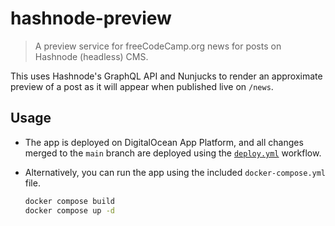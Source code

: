 # hashnode-preview

> A preview service for freeCodeCamp.org news for posts on Hashnode (headless) CMS.

This uses Hashnode's GraphQL API and Nunjucks to render an approximate preview
of a post as it will appear when published live on `/news`.

## Usage

- The app is deployed on DigitalOcean App Platform, and all changes merged to
  the `main` branch are deployed using the
  [`deploy.yml`](.github/workflows/deploy.yml) workflow.

- Alternatively, you can run the app using the included `docker-compose.yml` file.

  ```bash
  docker compose build
  docker compose up -d
  ```
